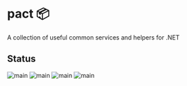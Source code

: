 # pact 📦
A collection of useful common services and helpers for .NET

## Status
![main](https://github.com/assureddt/pact/workflows/test/badge.svg)
![main](https://github.com/assureddt/pact/workflows/publish%20packages/badge.svg)
![main](https://github.com/assureddt/pact/workflows/wiki/badge.svg)
![main](https://img.shields.io/badge/gremlins-likely-orange?logo=github&labelColor=2d2d2d&logoColor=lightgray)
